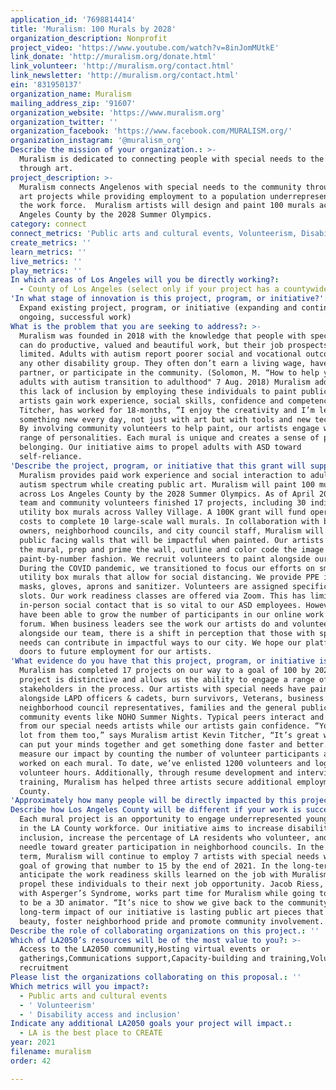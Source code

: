 ```yaml
---
application_id: '7698814414'
title: 'Muralism: 100 Murals by 2028'
organization_description: Nonprofit
project_video: 'https://www.youtube.com/watch?v=8inJomMUtkE'
link_donate: 'http://muralism.org/donate.html'
link_volunteer: 'http://muralism.org/contact.html'
link_newsletter: 'http://muralism.org/contact.html'
ein: '831950137'
organization_name: Muralism
mailing_address_zip: '91607'
organization_website: 'https://www.muralism.org'
organization_twitter: ''
organization_facebook: 'https://www.facebook.com/MURALISM.org/'
organization_instagram: '@muralism_org'
Describe the mission of your organization.: >-
  Muralism is dedicated to connecting people with special needs to the community
  through art.
project_description: >-
  Muralism connects Angelenos with special needs to the community through public
  art projects while providing employment to a population underrepresented in
  the work force.  Muralism artists will design and paint 100 murals across Los
  Angeles County by the 2028 Summer Olympics.
category: connect
connect_metrics: 'Public arts and cultural events, Volunteerism, Disability access and inclusion'
create_metrics: ''
learn_metrics: ''
live_metrics: ''
play_metrics: ''
In which areas of Los Angeles will you be directly working?:
  - County of Los Angeles (select only if your project has a countywide benefit)
'In what stage of innovation is this project, program, or initiative?': >-
  Expand existing project, program, or initiative (expanding and continuing
  ongoing, successful work)
What is the problem that you are seeking to address?: >-
  Muralism was founded in 2018 with the knowledge that people with special needs
  can do productive, valued and beautiful work, but their job prospects are
  limited. Adults with autism report poorer social and vocational outcomes than
  any other disability group. They often don’t earn a living wage, have a
  partner, or participate in the community. (Solomon, M. “How to help young
  adults with autism transition to adulthood" 7 Aug. 2018) Muralism addresses
  this lack of inclusion by employing these individuals to paint public art. Our
  artists gain work experience, social skills, confidence and competence. Kevin
  Titcher, has worked for 18-months, ”I enjoy the creativity and I’m learning
  something new every day, not just with art but with tools and new techniques.”
  By involving community volunteers to help paint, our artists engage with a
  range of personalities. Each mural is unique and creates a sense of place and
  belonging. Our initiative aims to propel adults with ASD toward
  self-reliance. 
'Describe the project, program, or initiative that this grant will support to address the problem identified.': >-
  Muralism provides paid work experience and social interaction to adults on the
  autism spectrum while creating public art. Muralism will paint 100 murals
  across Los Angeles County by the 2028 Summer Olympics. As of April 2021, our
  team and community volunteers finished 17 projects, including 30 individual
  utility box murals across Valley Village. A 100K grant will fund operating
  costs to complete 10 large-scale wall murals. In collaboration with business
  owners, neighborhood councils, and city council staff, Muralism will identify
  public facing walls that will be impactful when painted. Our artists design
  the mural, prep and prime the wall, outline and color code the image in a
  paint-by-number fashion. We recruit volunteers to paint alongside our crew.
  During the COVID pandemic, we transitioned to focus our efforts on small-scale
  utility box murals that allow for social distancing. We provide PPE including
  masks, gloves, aprons and sanitizer. Volunteers are assigned specific time
  slots. Our work readiness classes are offered via Zoom. This has limited the
  in-person social contact that is so vital to our ASD employees. However, we
  have been able to grow the number of participants in our online work readiness
  forum. When business leaders see the work our artists do and volunteers work
  alongside our team, there is a shift in perception that those with special
  needs can contribute in impactful ways to our city. We hope our platform opens
  doors to future employment for our artists.
'What evidence do you have that this project, program, or initiative is or will be successful, and how will you define and measure success?': >-
  Muralism has completed 17 projects on our way to a goal of 100 by 2028.  Each
  project is distinctive and allows us the ability to engage a range of
  stakeholders in the process. Our artists with special needs have painted
  alongside LAPD officers & cadets, burn survivors, Veterans, business owners,
  neighborhood council representatives, families and the general public at
  community events like NOHO Summer Nights. Typical peers interact and learn
  from our special needs artists while our artists gain confidence. “You learn a
  lot from them too,” says Muralism artist Kevin Titcher, “It’s great when you
  can put your minds together and get something done faster and better.” We
  measure our impact by counting the number of volunteer participants and hours
  worked on each mural. To date, we’ve enlisted 1200 volunteers and logged 3850
  volunteer hours. Additionally, through resume development and interview skills
  training, Muralism has helped three artists secure additional employment in LA
  County.
'Approximately how many people will be directly impacted by this project, program, or initiative?': '15'
Describe how Los Angeles County will be different if your work is successful.: >-
  Each mural project is an opportunity to engage underrepresented young adults
  in the LA County workforce. Our initiative aims to increase disability
  inclusion, increase the percentage of LA residents who volunteer, and move the
  needle toward greater participation in neighborhood councils. In the short
  term, Muralism will continue to employ 7 artists with special needs with the
  goal of growing that number to 15 by the end of 2021. In the long-term, we
  anticipate the work readiness skills learned on the job with Muralism will
  propel these individuals to their next job opportunity. Jacob Riess, diagnosed
  with Asperger’s Syndrome, works part time for Muralism while going to school
  to be a 3D animator. “It’s nice to show we give back to the community.” The
  long-term impact of our initiative is lasting public art pieces that add
  beauty, foster neighborhood pride and promote community involvement.
Describe the role of collaborating organizations on this project.: ''
Which of LA2050’s resources will be of the most value to you?: >-
  Access to the LA2050 community,Hosting virtual events or
  gatherings,Communications support,Capacity-building and training,Volunteer
  recruitment
Please list the organizations collaborating on this proposal.: ''
Which metrics will you impact?:
  - Public arts and cultural events
  - ' Volunteerism'
  - ' Disability access and inclusion'
Indicate any additional LA2050 goals your project will impact.:
  - LA is the best place to CREATE
year: 2021
filename: muralism
order: 42

---
```

